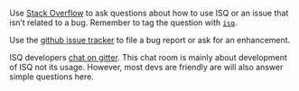 Use [Stack Overflow](http://stackoverflow.com/questions/tagged/isq) to ask questions about how to use ISQ or an issue that isn’t related to a bug. Remember to tag the question with [`isq`](http://stackoverflow.com/tags/isq/info).

Use the [github issue tracker](https://github.com/richardschneider/isq/issues) to file a bug report or ask for an enhancement.

ISQ developers [chat on gitter](https://gitter.im/richardschneider/isq).  This chat room is mainly about development of ISQ not its usage.  However, most devs are friendly are will also answer simple questions here.